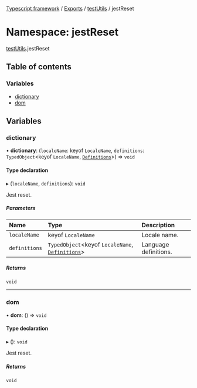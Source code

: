 [Typescript framework](../index.md) / [Exports](../modules.md) / [testUtils](testUtils.md) / jestReset

# Namespace: jestReset

[testUtils](testUtils.md).jestReset

## Table of contents

### Variables

- [dictionary](testUtils.jestReset.md#dictionary)
- [dom](testUtils.jestReset.md#dom)

## Variables

### dictionary

• **dictionary**: (`localeName`: keyof `LocaleName`, `definitions`: `TypedObject`<keyof `LocaleName`, [`Definitions`](../classes/facade_implementations_lang_dictionary_Definitions.Definitions.md)\>) => `void`

#### Type declaration

▸ (`localeName`, `definitions`): `void`

Jest reset.

##### Parameters

| Name | Type | Description |
| :------ | :------ | :------ |
| `localeName` | keyof `LocaleName` | Locale name. |
| `definitions` | `TypedObject`<keyof `LocaleName`, [`Definitions`](../classes/facade_implementations_lang_dictionary_Definitions.Definitions.md)\> | Language definitions. |

##### Returns

`void`

___

### dom

• **dom**: () => `void`

#### Type declaration

▸ (): `void`

Jest reset.

##### Returns

`void`
